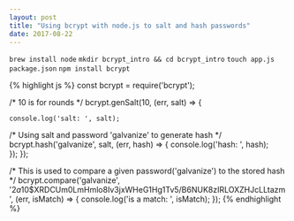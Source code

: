 ```yaml
---
layout: post
title: "Using bcrypt with node.js to salt and hash passwords"
date: 2017-08-22
---
```

`brew install node`
`mkdir bcrypt_intro && cd bcrypt_intro`
`touch app.js package.json`
`npm install bcrypt`

{% highlight js %}
  const bcrypt = require('bcrypt');
  
  /*  10 is for rounds */
  bcrypt.genSalt(10, (err, salt) => {

    console.log('salt: ', salt);

   /* Using salt and password 'galvanize' to generate hash */
    bcrypt.hash('galvanize', salt, (err, hash) => {
      console.log('hash: ', hash);  
    });
  });

  /* This is used to compare a given password('galvanize') to the stored hash */
  bcrypt.compare('galvanize', '$2a$10$XRDCUm0LmHmlo8Iv3jxWHeG1Hg1Tv5/B6NUK8zIRLOXZHJcLLtazm', (err, isMatch) => {
    console.log('is a match: ', isMatch);
  });
{% endhighlight %}
